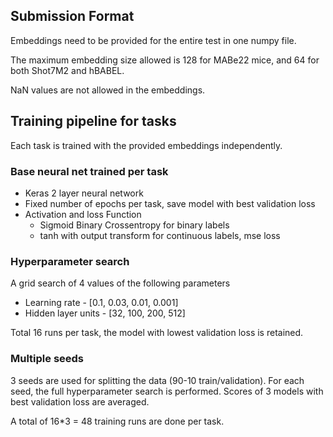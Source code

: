 ## Submission Format

Embeddings need to be provided for the entire test in one numpy file.

The maximum embedding size allowed is 128 for MABe22 mice, and 64 for both Shot7M2 and hBABEL.

NaN values are not allowed in the embeddings.

## Training pipeline for tasks

Each task is trained with the provided embeddings independently.

### Base neural net trained per task

- Keras 2 layer neural network
- Fixed number of epochs per task, save model with best validation loss
- Activation and loss Function
    - Sigmoid Binary Crossentropy for binary labels
    - tanh with output transform for continuous labels, mse loss


### Hyperparameter search

A grid search of 4 values of the following parameters

- Learning rate - [0.1, 0.03, 0.01, 0.001]
- Hidden layer units - [32, 100, 200, 512]

Total 16 runs per task, the model with lowest validation loss is retained. 

### Multiple seeds

3 seeds are used for splitting the data (90-10 train/validation). For each seed, the full hyperparameter search is performed. Scores of 3 models with best validation loss are averaged.

A total of 16*3 = 48 training runs are done per task.
